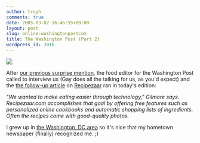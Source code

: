 ```yaml
---
author: troyh
comments: true
date: 2005-03-02 16:46:55+00:00
layout: post
slug: online-washingtonpostcom
title: The Washington Post (Part 2)
wordpress_id: 3016
---
```


![](/pix/wpLogo.gif)


After [our previous surprise mention](http://troyandgay.com/?p=2985), the food editor for the Washington Post called to interview us (Gay does all the talking for us, as you'd expect) and the  [the follow-up article](http://www.washingtonpost.com/wp-dyn/articles/A62485-2005Mar1.html) on [Recipezaar](http://recipezaar.com) ran in today's edition:

_"We wanted to make eating easier through technology," Gilmore says. Recipezaar.com accomplishes that goal by offering free features such as personalized online cookbooks and automatic shopping lists of ingredients. Often the recipes come with good-quality photos._

I grew up in [the Washington, DC area](http://maps.google.com/maps?q=2740%20viking%20drive%2C%20herndon%2C%20va%20) so it's nice that my hometown newspaper (finally) recognized me. ;)
